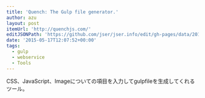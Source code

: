 ```yaml
---
title: 'Quench: The Gulp file generator.'
author: azu
layout: post
itemUrl: 'http://quenchjs.com/'
editJSONPath: 'https://github.com/jser/jser.info/edit/gh-pages/data/2015/05/index.json'
date: '2015-05-17T12:07:52+00:00'
tags:
  - gulp
  - webservice
  - Tools
---
```

CSS、JavaScript、Imageについての項目を入力してgulpfileを生成してくれるツール。
